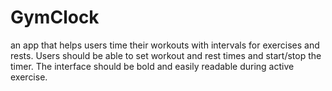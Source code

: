 # GymClock
an app that helps users time their workouts with intervals for exercises and rests. Users should be able to set workout and rest times and start/stop the timer. The interface should be bold and easily readable during active exercise.
